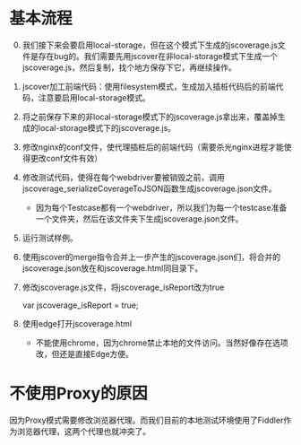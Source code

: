 # 基本流程
0. 我们接下来会要启用local-storage，但在这个模式下生成的jscoverage.js文件是存在bug的。我们需要先用jscover在非local-storage模式下生成一个jscoverage.js，然后复制，找个地方保存下它，再继续操作。
1. jscover加工前端代码：使用filesystem模式，生成加入插桩代码后的前端代码，注意要启用local-storage模式。
2. 将之前保存下来的非local-storage模式下的jscoverage.js拿出来，覆盖掉生成的local-storage模式下的jscoverage.js。
3. 修改nginx的conf文件，使代理插桩后的前端代码（需要杀光nginx进程才能使得更改conf文件有效）
4. 修改测试代码，使得在每个webdriver要被销毁之前，调用jscoverage_serializeCoverageToJSON函数生成jscoverage.json文件。
    * 因为每个Testcase都有一个webdriver，所以我们为每一个testcase准备一个文件夹，然后在该文件夹下生成jscoverage.json文件。
4. 运行测试样例。
5. 使用jscover的merge指令合并上一步产生的jscoverage.json们，将合并的jscoverage.json放在和jscoverage.html同目录下。
6. 修改jscoverage.js文件，将jscoverage_isReport改为true

    var jscoverage_isReport = true;
7. 使用edge打开jscoverage.html
    * 不能使用chrome，因为chrome禁止本地的文件访问。当然好像存在选项改，但还是直接Edge方便。


# 不使用Proxy的原因
因为Proxy模式需要修改浏览器代理。而我们目前的本地测试环境使用了Fiddler作为浏览器代理，这两个代理也就冲突了。